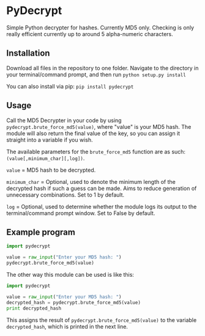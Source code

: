 PyDecrypt
=========

Simple Python decrypter for hashes. Currently MD5 only. Checking is only really efficient currently up to around 5 alpha-numeric characters. 

Installation
------------

Download all files in the repository to one folder. Navigate to the directory in your terminal/command prompt, and then run ```python setup.py install```

You can also install via pip: ```pip install pydecrypt```

Usage 
------------

Call the MD5 Decrypter in your code by using ```pydecrypt.brute_force_md5(value)```, where "value" is your MD5 hash. The module will also return the final value of the key, so you can assign it straight into a variable if you wish.

The available parameters for the `brute_force_md5` function are as such: `(value[,minimum_char][,log])`.

`value` = MD5 hash to be decrypted.

`minimum_char` = Optional, used to denote the minimum length of the decrypted hash if such a guess can be made. Aims to reduce generation of unnecessary combinations. Set to 1 by default.

`log` = Optional, used to determine whether the module logs its output to the terminal/command prompt window. Set to False by default.  

Example program
-------------
```python
import pydecrypt

value = raw_input("Enter your MD5 hash: ")
pydecrypt.brute_force_md5(value)
```

The other way this module can be used is like this:
```python
import pydecrypt

value = raw_input("Enter your MD5 hash: ")
decrypted_hash = pydecrypt.brute_force_md5(value)
print decrypted_hash
```

This assigns the result of ```pydecrypt.brute_force_md5(value)``` to the variable ```decrypted_hash```, which is printed in the next line.

